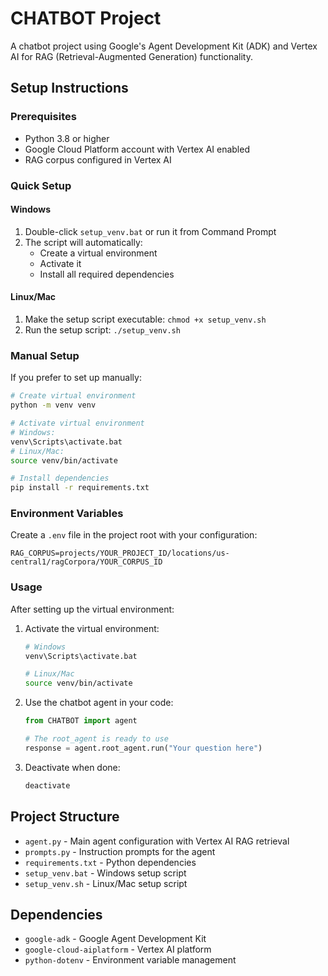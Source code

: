 # CHATBOT Project

A chatbot project using Google's Agent Development Kit (ADK) and Vertex AI for RAG (Retrieval-Augmented Generation) functionality.

## Setup Instructions

### Prerequisites
- Python 3.8 or higher
- Google Cloud Platform account with Vertex AI enabled
- RAG corpus configured in Vertex AI

### Quick Setup

#### Windows
1. Double-click `setup_venv.bat` or run it from Command Prompt
2. The script will automatically:
   - Create a virtual environment
   - Activate it
   - Install all required dependencies

#### Linux/Mac
1. Make the setup script executable: `chmod +x setup_venv.sh`
2. Run the setup script: `./setup_venv.sh`

### Manual Setup

If you prefer to set up manually:

```bash
# Create virtual environment
python -m venv venv

# Activate virtual environment
# Windows:
venv\Scripts\activate.bat
# Linux/Mac:
source venv/bin/activate

# Install dependencies
pip install -r requirements.txt
```

### Environment Variables

Create a `.env` file in the project root with your configuration:

```env
RAG_CORPUS=projects/YOUR_PROJECT_ID/locations/us-central1/ragCorpora/YOUR_CORPUS_ID
```

### Usage

After setting up the virtual environment:

1. Activate the virtual environment:
   ```bash
   # Windows
   venv\Scripts\activate.bat
   
   # Linux/Mac
   source venv/bin/activate
   ```

2. Use the chatbot agent in your code:
   ```python
   from CHATBOT import agent
   
   # The root_agent is ready to use
   response = agent.root_agent.run("Your question here")
   ```

3. Deactivate when done:
   ```bash
   deactivate
   ```

## Project Structure

- `agent.py` - Main agent configuration with Vertex AI RAG retrieval
- `prompts.py` - Instruction prompts for the agent
- `requirements.txt` - Python dependencies
- `setup_venv.bat` - Windows setup script
- `setup_venv.sh` - Linux/Mac setup script

## Dependencies

- `google-adk` - Google Agent Development Kit
- `google-cloud-aiplatform` - Vertex AI platform
- `python-dotenv` - Environment variable management
